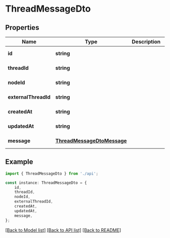 # ThreadMessageDto


## Properties

Name | Type | Description | Notes
------------ | ------------- | ------------- | -------------
**id** | **string** |  | [default to undefined]
**threadId** | **string** |  | [default to undefined]
**nodeId** | **string** |  | [default to undefined]
**externalThreadId** | **string** |  | [default to undefined]
**createdAt** | **string** |  | [default to undefined]
**updatedAt** | **string** |  | [default to undefined]
**message** | [**ThreadMessageDtoMessage**](ThreadMessageDtoMessage.md) |  | [default to undefined]

## Example

```typescript
import { ThreadMessageDto } from './api';

const instance: ThreadMessageDto = {
    id,
    threadId,
    nodeId,
    externalThreadId,
    createdAt,
    updatedAt,
    message,
};
```

[[Back to Model list]](../README.md#documentation-for-models) [[Back to API list]](../README.md#documentation-for-api-endpoints) [[Back to README]](../README.md)
